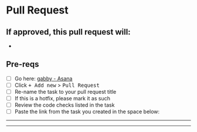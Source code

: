 # Pull Request 

## If approved, this pull request will:

- 

## Pre-reqs

- [ ] Go here: [gabby - Asana](https://app.asana.com/0/35737884613515/list)
- [ ] Click <kbd>+ Add new</kbd> > <kbd>Pull Request</kbd>
- [ ] Re-name the task to your pull request title
- [ ] If this is a hotfix, please mark it as such
- [ ] Review the code checks listed in the task
- [ ] Paste the link from the task you created in the space below:

---



---

